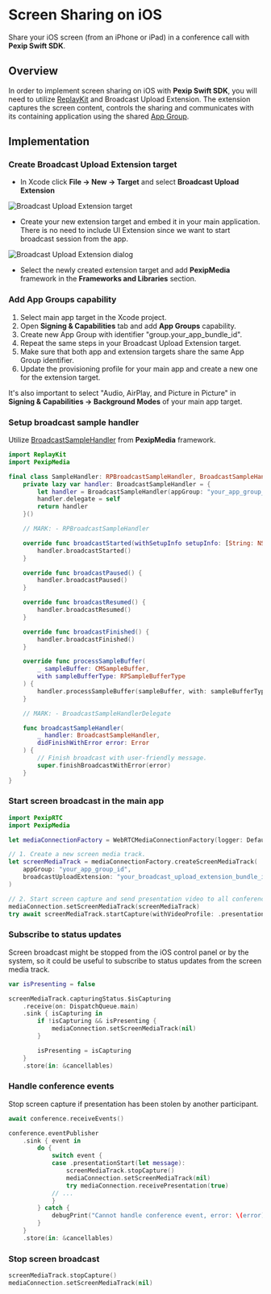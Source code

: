 # Screen Sharing on iOS

Share your iOS screen (from an iPhone or iPad) in a conference call with **Pexip Swift SDK**.

## Overview

In order to implement screen sharing on iOS with **Pexip Swift SDK**, you will need to utilize [ReplayKit](https://developer.apple.com/documentation/replaykit) and Broadcast Upload Extension. The extension captures the screen content, controls the sharing and communicates with its containing application using the shared [App Group](https://developer.apple.com/documentation/bundleresources/entitlements/com_apple_security_application-groups).

## Implementation

### Create Broadcast Upload Extension target

- In Xcode click **File -> New -> Target** and select **Broadcast Upload Extension**

![Broadcast Upload Extension target](iOSScreenSharing1.png)

- Create your new extension target and embed it in your main application. There is no need to include UI Extension since we want to start broadcast session from the app.

![Broadcast Upload Extension dialog](iOSScreenSharing2.png)

- Select the newly created extension target and add **PexipMedia** framework in the **Frameworks and Libraries** section.

### Add App Groups capability

1. Select main app target in the Xcode project.
2. Open **Signing & Capabilities** tab and add **App Groups** capability.
3. Create new App Group with identifier "group.your_app_bundle_id".
4. Repeat the same steps in your Broadcast Upload Extension target.
5. Make sure that both app and extension targets share the same App Group identifier.
6. Update the provisioning profile for your main app and create a new one for the extension target. 

It's also important to select "Audio, AirPlay, and Picture in Picture" in **Signing & Capabilities -> Background Modes** of your main app target.

### Setup broadcast sample handler

Utilize [BroadcastSampleHandler](https://pexip.github.io/pexip-swift-sdk/frameworks/ios/PexipMedia/documentation/pexipmedia/broadcastsamplehandler) from **PexipMedia** framework.

```swift
import ReplayKit
import PexipMedia

final class SampleHandler: RPBroadcastSampleHandler, BroadcastSampleHandlerDelegate {
    private lazy var handler: BroadcastSampleHandler = {
        let handler = BroadcastSampleHandler(appGroup: "your_app_group_id")
        handler.delegate = self
        return handler
    }()

    // MARK: - RPBroadcastSampleHandler

    override func broadcastStarted(withSetupInfo setupInfo: [String: NSObject]?) {
        handler.broadcastStarted()
    }

    override func broadcastPaused() {
        handler.broadcastPaused()
    }

    override func broadcastResumed() {
        handler.broadcastResumed()
    }

    override func broadcastFinished() {
        handler.broadcastFinished()
    }

    override func processSampleBuffer(
        _ sampleBuffer: CMSampleBuffer,
        with sampleBufferType: RPSampleBufferType
    ) {
        handler.processSampleBuffer(sampleBuffer, with: sampleBufferType)
    }

    // MARK: - BroadcastSampleHandlerDelegate

    func broadcastSampleHandler(
        _ handler: BroadcastSampleHandler,
        didFinishWithError error: Error
    ) {
        // Finish broadcast with user-friendly message.
        super.finishBroadcastWithError(error)
    }
}
```

### Start screen broadcast in the main app

```swift
import PexipRTC
import PexipMedia

let mediaConnectionFactory = WebRTCMediaConnectionFactory(logger: DefaultLogger.mediaWebRTC)

// 1. Create a new screen media track.
let screenMediaTrack = mediaConnectionFactory.createScreenMediaTrack(
    appGroup: "your_app_group_id",
    broadcastUploadExtension: "your_broadcast_upload_extension_bundle_id"
)

// 2. Start screen capture and send presentation video to all conference participants.
mediaConnection.setScreenMediaTrack(screenMediaTrack)
try await screenMediaTrack.startCapture(withVideoProfile: .presentationHigh)
```

### Subscribe to status updates

Screen broadcast might be stopped from the iOS control panel or by the system, so it could be useful to subscribe to status updates from the screen media track.

```swift
var isPresenting = false

screenMediaTrack.capturingStatus.$isCapturing
    .receive(on: DispatchQueue.main)
    .sink { isCapturing in
        if !isCapturing && isPresenting {
            mediaConnection.setScreenMediaTrack(nil)
        }

        isPresenting = isCapturing
    }
    .store(in: &cancellables)
```

### Handle conference events

Stop screen capture if presentation has been stolen by another participant.

```swift
await conference.receiveEvents()

conference.eventPublisher
    .sink { event in
        do {
            switch event {
            case .presentationStart(let message):
                screenMediaTrack.stopCapture()
                mediaConnection.setScreenMediaTrack(nil)
                try mediaConnection.receivePresentation(true)
            // ...
            }
        } catch {
            debugPrint("Cannot handle conference event, error: \(error)")
        }
    }
    .store(in: &cancellables)
```

### Stop screen broadcast

```swift
screenMediaTrack.stopCapture()
mediaConnection.setScreenMediaTrack(nil)
```

